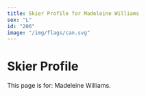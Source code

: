 ```yaml
---
title: Skier Profile for Madeleine Williams
sex: "L"
id: "206"
image: "/img/flags/can.svg" 
---
```


# Skier Profile

This page is for: Madeleine Williams.
    